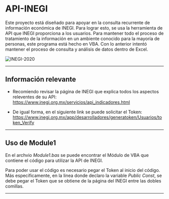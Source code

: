 

# **API-INEGI**

Este proyecto está diseñado para apoyar en la consulta recurrente de información económica de INEGI. Para lograr esto, se usa la herramienta de API que INEGI proporciona a los usuarios. Para mantener todo el proceso de tratamiento de la información en un ambiente conocido para la mayoría de personas, este programa está hecho en VBA. Con lo anterior intentó mantener el proceso de consulta y análisis de datos dentro de Excel.



![INEGI-2020](https://github.com/user-attachments/assets/e24fa025-ef66-49a3-8eb0-255a33d63e8e)


---

## **Información relevante**
- Recomiendo revisar la página de INEGI que explica todos los aspectos releventes de su API: https://www.inegi.org.mx/servicios/api_indicadores.html

- De igual forma, en el siguiente link se puede solicitar el Token: https://www.inegi.org.mx/app/desarrolladores/generatoken/Usuarios/token_Verify


---


## **Uso de Module1**

En el archvio _Module1.bas_ se puede encontrar el Módulo de VBA que contiene el código para utilizar la API de INEGI. 

Para poder usar el código es necesario pegar el Token al inicio del código. Más especificamente, en la linea donde declaro la variable _Public Const_, se debe pegar el Token que se obtiene de la página del INEGI entre las dobles comillas. 

---


